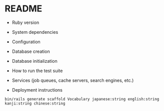 # README

* Ruby version

* System dependencies

* Configuration

* Database creation

* Database initialization

* How to run the test suite

* Services (job queues, cache servers, search engines, etc.)

* Deployment instructions

```
bin/rails generate scaffold Vocabulary japanese:string english:string kanji:string chinese:string
```
